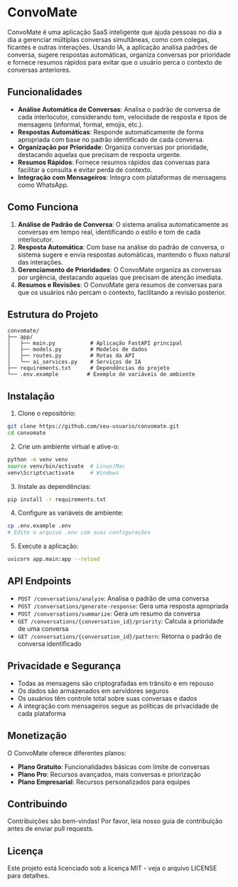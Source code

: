 # ConvoMate

ConvoMate é uma aplicação SaaS inteligente que ajuda pessoas no dia a dia a gerenciar múltiplas conversas simultâneas, como com colegas, ficantes e outras interações. Usando IA, a aplicação analisa padrões de conversa, sugere respostas automáticas, organiza conversas por prioridade e fornece resumos rápidos para evitar que o usuário perca o contexto de conversas anteriores.

## Funcionalidades

- **Análise Automática de Conversas**: Analisa o padrão de conversa de cada interlocutor, considerando tom, velocidade de resposta e tipos de mensagens (informal, formal, emojis, etc.).
- **Respostas Automáticas**: Responde automaticamente de forma apropriada com base no padrão identificado de cada conversa.
- **Organização por Prioridade**: Organiza conversas por prioridade, destacando aquelas que precisam de resposta urgente.
- **Resumos Rápidos**: Fornece resumos rápidos das conversas para facilitar a consulta e evitar perda de contexto.
- **Integração com Mensageiros**: Integra com plataformas de mensagens como WhatsApp.

## Como Funciona

1. **Análise de Padrão de Conversa**: O sistema analisa automaticamente as conversas em tempo real, identificando o estilo e tom de cada interlocutor.
2. **Resposta Automática**: Com base na análise do padrão de conversa, o sistema sugere e envia respostas automáticas, mantendo o fluxo natural das interações.
3. **Gerenciamento de Prioridades**: O ConvoMate organiza as conversas por urgência, destacando aquelas que precisam de atenção imediata.
4. **Resumos e Revisões**: O ConvoMate gera resumos de conversas para que os usuários não percam o contexto, facilitando a revisão posterior.

## Estrutura do Projeto

```
convomate/
├── app/
│   ├── main.py           # Aplicação FastAPI principal
│   ├── models.py         # Modelos de dados
│   ├── routes.py         # Rotas da API
│   └── ai_services.py    # Serviços de IA
├── requirements.txt      # Dependências do projeto
└── .env.example         # Exemplo de variáveis de ambiente
```

## Instalação

1. Clone o repositório:
```bash
git clone https://github.com/seu-usuario/convomate.git
cd convomate
```

2. Crie um ambiente virtual e ative-o:
```bash
python -m venv venv
source venv/bin/activate  # Linux/Mac
venv\Scripts\activate     # Windows
```

3. Instale as dependências:
```bash
pip install -r requirements.txt
```

4. Configure as variáveis de ambiente:
```bash
cp .env.example .env
# Edite o arquivo .env com suas configurações
```

5. Execute a aplicação:
```bash
uvicorn app.main:app --reload
```

## API Endpoints

- `POST /conversations/analyze`: Analisa o padrão de uma conversa
- `POST /conversations/generate-response`: Gera uma resposta apropriada
- `POST /conversations/summarize`: Gera um resumo da conversa
- `GET /conversations/{conversation_id}/priority`: Calcula a prioridade de uma conversa
- `GET /conversations/{conversation_id}/pattern`: Retorna o padrão de conversa identificado

## Privacidade e Segurança

- Todas as mensagens são criptografadas em trânsito e em repouso
- Os dados são armazenados em servidores seguros
- Os usuários têm controle total sobre suas conversas e dados
- A integração com mensageiros segue as políticas de privacidade de cada plataforma

## Monetização

O ConvoMate oferece diferentes planos:

- **Plano Gratuito**: Funcionalidades básicas com limite de conversas
- **Plano Pro**: Recursos avançados, mais conversas e priorização
- **Plano Empresarial**: Recursos personalizados para equipes

## Contribuindo

Contribuições são bem-vindas! Por favor, leia nosso guia de contribuição antes de enviar pull requests.

## Licença

Este projeto está licenciado sob a licença MIT - veja o arquivo LICENSE para detalhes.